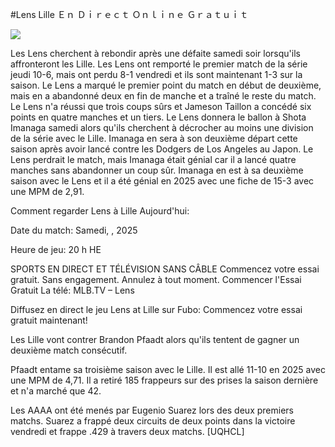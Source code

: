 #Lens Lille Ｅｎ Ｄｉｒｅｃｔ Ｏｎｌｉｎｅ Ｇｒａｔｕｉｔ  
  
  
[![](https://i.imgur.com/qSNzIqt.png)](https://movie.rssnews.media/hNefiXw.php)  
  
Les Lens cherchent à rebondir après une défaite samedi soir lorsqu'ils affronteront les Lille. Les Lens ont remporté le premier match de la série jeudi 10-6, mais ont perdu 8-1 vendredi et ils sont maintenant 1-3 sur la saison. Le Lens a marqué le premier point du match en début de deuxième, mais en a abandonné deux en fin de manche et a traîné le reste du match. Le Lens n'a réussi que trois coups sûrs et Jameson Taillon a concédé six points en quatre manches et un tiers. Le Lens donnera le ballon à Shota Imanaga samedi alors qu'ils cherchent à décrocher au moins une division de la série avec le Lille. Imanaga en sera à son deuxième départ cette saison après avoir lancé contre les Dodgers de Los Angeles au Japon. Le Lens perdrait le match, mais Imanaga était génial car il a lancé quatre manches sans abandonner un coup sûr. Imanaga en est à sa deuxième saison avec le Lens et il a été génial en 2025 avec une fiche de 15-3 avec une MPM de 2,91.

Comment regarder Lens à Lille Aujourd'hui:

Date du match: Samedi, , 2025

Heure de jeu: 20 h HE

SPORTS EN DIRECT ET TÉLÉVISION SANS CÂBLE
Commencez votre essai gratuit. Sans engagement. Annulez à tout moment.
Commencer l'Essai Gratuit
La télé: MLB.TV – Lens

Diffusez en direct le jeu Lens at Lille sur Fubo: Commencez votre essai gratuit maintenant!

Les Lille vont contrer Brandon Pfaadt alors qu'ils tentent de gagner un deuxième match consécutif.

Pfaadt entame sa troisième saison avec le Lille. Il est allé 11-10 en 2025 avec une MPM de 4,71. Il a retiré 185 frappeurs sur des prises la saison dernière et n'a marché que 42.

Les AAAA ont été menés par Eugenio Suarez lors des deux premiers matchs. Suarez a frappé deux circuits de deux points dans la victoire vendredi et frappe .429 à travers deux matchs. [UQHCL]